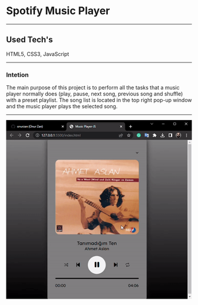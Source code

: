 <h1>Spotify Music Player</h1>
<hr>
<h2>Used Tech's</h2>
<p>HTML5, CSS3, JavaScript</p>
<hr>
<h3>Intetion</h3>
<p>The main purpose of this project is to perform all the tasks that a music player normally does (play, pause, next song, previous song and shuffle) with a preset playlist. The song list is located in the top right pop-up window and the music player plays the selected song.</p>
<hr>
<img src="spotify-music-player.gif"/>
